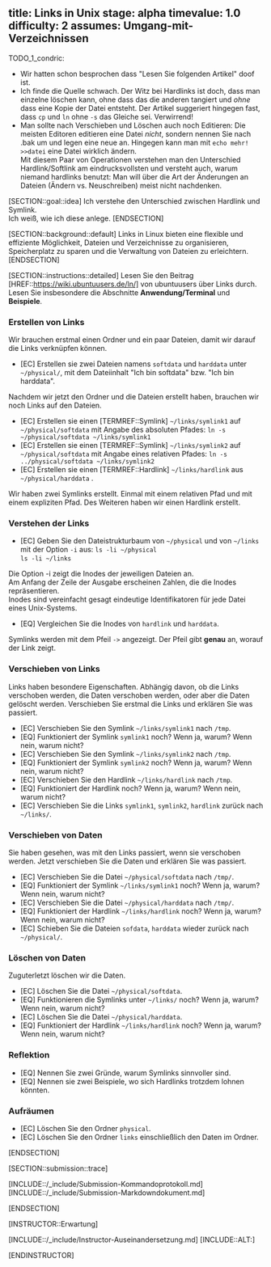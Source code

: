 title: Links in Unix
stage: alpha
timevalue: 1.0
difficulty: 2
assumes: Umgang-mit-Verzeichnissen
---
TODO_1_condric:

- Wir hatten schon besprochen dass "Lesen Sie folgenden Artikel" doof ist.
- Ich finde die Quelle schwach. Der Witz bei Hardlinks ist doch, dass man einzelne löschen kann,
  ohne dass das die anderen tangiert und _ohne_ dass eine Kopie der Datei entsteht.
  Der Artikel suggeriert hingegen fast, dass `cp` und `ln` ohne `-s` das Gleiche sei.
  Verwirrend!
- Man sollte nach Verschieben und Löschen auch noch Editieren:
  Die meisten Editoren editieren eine Datei _nicht_, sondern nennen Sie nach .bak um
  und legen eine neue an. Hingegen kann man mit `echo mehr! >>datei` eine Datei wirklich ändern.  
  Mit diesem Paar von Operationen verstehen man den Unterschied Hardlink/Softlink am eindrucksvollsten
  und versteht auch, warum niemand hardlinks benutzt: Man will über die Art der Änderungen an
  Dateien (Ändern vs. Neuschreiben) meist nicht nachdenken.

[SECTION::goal::idea]
Ich verstehe den Unterschied zwischen Hardlink und Symlink.  
Ich weiß, wie ich diese anlege.
[ENDSECTION]

[SECTION::background::default]
Links in Linux bieten eine flexible und effiziente Möglichkeit, Dateien und Verzeichnisse zu 
organisieren, Speicherplatz zu sparen und die Verwaltung von Dateien zu erleichtern.
[ENDSECTION]

[SECTION::instructions::detailed]
Lesen Sie den Beitrag [HREF::https://wiki.ubuntuusers.de/ln/] von ubuntuusers über Links durch.  
Lesen Sie insbesondere die Abschnitte **Anwendung/Terminal** und **Beispiele**.

### Erstellen von Links

Wir brauchen erstmal einen Ordner und ein paar Dateien, damit wir darauf die Links verknüpfen 
können.

- [EC] Erstellen sie zwei Dateien namens `softdata` und `harddata` unter `~/physical/`, mit
  dem Dateiinhalt "Ich bin softdata" bzw. "Ich bin harddata".

Nachdem wir jetzt den Ordner und die Dateien erstellt haben, brauchen wir noch Links auf den Dateien.

- [EC] Erstellen sie einen [TERMREF::Symlink] `~/links/symlink1` auf `~/physical/softdata` mit 
  Angabe des absoluten Pfades: `ln -s ~/physical/softdata ~/links/symlink1`
- [EC] Erstellen sie einen [TERMREF::Symlink] `~/links/symlink2` auf `~/physical/softdata` mit
  Angabe eines relativen Pfades: `ln -s ../physical/softdata ~/links/symlink2`
- [EC] Erstellen sie einen [TERMREF::Hardlink] `~/links/hardlink` aus `~/physical/harddata` .

Wir haben zwei Symlinks erstellt. Einmal mit einem relativen Pfad und mit einem expliziten Pfad.
Des Weiteren haben wir einen Hardlink erstellt.

### Verstehen der Links

- [EC] Geben Sie den Dateistrukturbaum von `~/physical` und von `~/links` mit der Option `-i` aus:
  `ls -li ~/physical`  
  `ls -li ~/links`

Die Option -i zeigt die Inodes der jeweiligen Dateien an.  
Am Anfang der Zeile der Ausgabe erscheinen Zahlen, die die Inodes repräsentieren.  
Inodes sind vereinfacht gesagt eindeutige Identifikatoren für jede Datei eines Unix-Systems.

- [EQ] Vergleichen Sie die Inodes von `hardlink` und `harddata`. 

Symlinks werden mit dem Pfeil `->` angezeigt. Der Pfeil gibt **genau** an, worauf der Link zeigt.

### Verschieben von Links

Links haben besondere Eigenschaften. Abhängig davon, ob die Links verschoben werden, die Daten verschoben 
werden, oder aber die Daten gelöscht werden. Verschieben Sie erstmal die Links und erklären Sie 
was passiert. 

- [EC] Verschieben Sie den Symlink `~/links/symlink1` nach `/tmp`.
- [EQ] Funktioniert der Symlink `symlink1` noch? Wenn ja, warum? Wenn nein, warum nicht?
- [EC] Verschieben Sie den Symlink `~/links/symlink2` nach `/tmp`.
- [EQ] Funktioniert der Symlink `symlink2` noch? Wenn ja, warum? Wenn nein, warum nicht?
- [EC] Verschieben Sie den Hardlink `~/links/hardlink` nach `/tmp`.
- [EQ] Funktioniert der Hardlink noch? Wenn ja, warum? Wenn nein, warum nicht?
- [EC] Verschieben Sie die Links `symlink1`, `symlink2`, `hardlink` zurück nach `~/links/`.

### Verschieben von Daten

Sie haben gesehen, was mit den Links passiert, wenn sie verschoben werden.
Jetzt verschieben Sie die Daten und erklären Sie was passiert.

- [EC] Verschieben Sie die Datei `~/physical/softdata` nach `/tmp/`.
- [EQ] Funktioniert der Symlink `~/links/symlink1` noch? Wenn ja, warum? Wenn nein, warum nicht?
- [EC] Verschieben Sie die Datei `~/physical/harddata` nach `/tmp/`.
- [EQ] Funktioniert der Hardlink `~/links/hardlink` noch? Wenn ja, warum? Wenn nein, warum nicht?
- [EC] Schieben Sie die Dateien `sofdata`, `harddata` wieder zurück nach `~/physical/`.

### Löschen von Daten

Zuguterletzt löschen wir die Daten. 

- [EC] Löschen Sie die Datei `~/physical/softdata`.
- [EQ] Funktionieren die Symlinks unter `~/links/` noch? Wenn ja, warum? Wenn nein, warum nicht?
- [EC] Löschen Sie die Datei `~/physical/harddata`.
- [EQ] Funktioniert der Hardlink `~/links/hardlink` noch? Wenn ja, warum? Wenn nein, warum nicht?

### Reflektion

- [EQ] Nennen Sie zwei Gründe, warum Symlinks sinnvoller sind.
- [EQ] Nennen sie zwei Beispiele, wo sich Hardlinks trotzdem lohnen könnten.

### Aufräumen

- [EC] Löschen Sie den Ordner `physical`.
- [EC] Löschen Sie den Ordner `links` einschließlich den Daten im Ordner.

[ENDSECTION]

[SECTION::submission::trace]

[INCLUDE::/_include/Submission-Kommandoprotokoll.md]
[INCLUDE::/_include/Submission-Markdowndokument.md]

[ENDSECTION]

[INSTRUCTOR::Erwartung]

[INCLUDE::/_include/Instructor-Auseinandersetzung.md]
[INCLUDE::ALT:]

[ENDINSTRUCTOR]